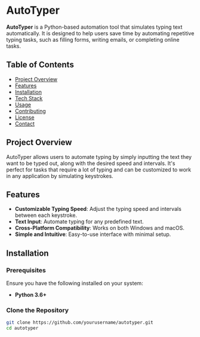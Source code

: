 # AutoTyper

**AutoTyper** is a Python-based automation tool that simulates typing text automatically. It is designed to help users save time by automating repetitive typing tasks, such as filling forms, writing emails, or completing online tasks.

## Table of Contents

- [Project Overview](#project-overview)
- [Features](#features)
- [Installation](#installation)
- [Tech Stack](#tech-stack)
- [Usage](#usage)
- [Contributing](#contributing)
- [License](#license)
- [Contact](#contact)

## Project Overview

AutoTyper allows users to automate typing by simply inputting the text they want to be typed out, along with the desired speed and intervals. It's perfect for tasks that require a lot of typing and can be customized to work in any application by simulating keystrokes.

## Features

- **Customizable Typing Speed**: Adjust the typing speed and intervals between each keystroke.
- **Text Input**: Automate typing for any predefined text.
- **Cross-Platform Compatibility**: Works on both Windows and macOS.
- **Simple and Intuitive**: Easy-to-use interface with minimal setup.

## Installation

### Prerequisites

Ensure you have the following installed on your system:

- **Python 3.6+**

### Clone the Repository

```bash
git clone https://github.com/yourusername/autotyper.git
cd autotyper
